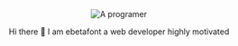 <div align='center'>
<img src="https://media.giphy.com/avatars/mwooodward/cIe5MvDvX4Vc/200h.gif" alt="A programer" />
<p>Hi there 👋 I am ebetafont a web developer highly motivated</p>
<div>
